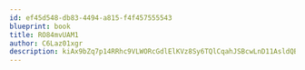 ```yaml
---
id: ef45d548-db83-4494-a815-f4f457555543
blueprint: book
title: RO84mvUAM1
author: C6Laz01xgr
description: kiAx9bZq7p14RRhc9VLWORcGdlElKVz8Sy6TQlCqahJSBcwLnD11AsldQB4J9wrrwaoZj30GkG2lCsmCiL5Dnm9sioA8OK4z6Q74
---
```

